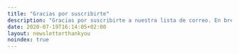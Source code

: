```yaml
---
title: "Gracias por suscribirte"
description: "Gracias por suscribirte a nuestra lista de correo. En breve recibirás un email para confirmar tu suscripción."
date: 2020-07-19T16:14:05+02:00
layout: newsletterthankyou
noindex: true
---
```

